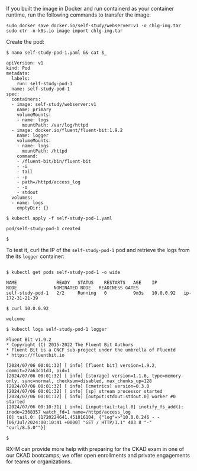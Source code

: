 <!-- CKAD Self-Study Mod 1 -->

If you built the image in Docker and run containerd as your container runtime, run the following commands to transfer the image:

<pre class="wp-block-code"><code>sudo docker save docker.io/self-study/webserver:v1 -o chlg-img.tar
sudo ctr -n k8s.io image import chlg-img.tar
</code></pre>

Create the pod:

<pre class="wp-block-code"><code>$ nano self-study-pod-1.yaml && cat $_

apiVersion: v1
kind: Pod
metadata:
  labels:
    run: self-study-pod-1
  name: self-study-pod-1
spec:
  containers:
  - image: self-study/webserver:v1
    name: primary
    volumeMounts:
    - name: logs
      mountPath: /var/log/httpd
  - image: docker.io/fluent/fluent-bit:1.9.2
    name: logger
    volumeMounts:
    - name: logs
      mountPath: /httpd
    command:
    - /fluent-bit/bin/fluent-bit
    - -i
    - tail
    - -p
    - path=/httpd/access_log
    - -o
    - stdout
  volumes:
  - name: logs
    emptyDir: {}

$ kubectl apply -f self-study-pod-1.yaml

pod/self-study-pod-1 created

$
</code></pre>

To test it, curl the IP of the <code>self-study-pod-1</code> pod and retrieve the logs from the its <code>logger</code> container:

<pre class="wp-block-code"><code>
$ kubectl get pods self-study-pod-1 -o wide

NAME               READY   STATUS    RESTARTS   AGE    IP          NODE              NOMINATED NODE   READINESS GATES
self-study-pod-1   2/2     Running   0          9m3s   10.0.0.92   ip-172-31-21-39   <none>           <none>

$ curl 10.0.0.92

welcome

$ kubectl logs self-study-pod-1 logger

Fluent Bit v1.9.2
* Copyright (C) 2015-2022 The Fluent Bit Authors
* Fluent Bit is a CNCF sub-project under the umbrella of Fluentd
* https://fluentbit.io

[2024/07/06 00:01:32] [ info] [fluent bit] version=1.9.2, commit=27a63c11d3, pid=1
[2024/07/06 00:01:32] [ info] [storage] version=1.1.6, type=memory-only, sync=normal, checksum=disabled, max_chunks_up=128
[2024/07/06 00:01:32] [ info] [cmetrics] version=0.3.0
[2024/07/06 00:01:32] [ info] [sp] stream processor started
[2024/07/06 00:01:32] [ info] [output:stdout:stdout.0] worker #0 started
[2024/07/06 00:10:31] [ info] [input:tail:tail.0] inotify_fs_add(): inode=2368357 watch_fd=1 name=/httpd/access_log
[0] tail.0: [1720224641.451816104, {"log"=>"10.0.0.246 - - [06/Jul/2024:00:10:41 +0000] "GET / HTTP/1.1" 403 8 "-" "curl/8.5.0""}]

$
</code></pre>

RX-M can provide more help with preparing for the CKAD exam in one of our CKAD bootcamps; we offer open enrollments and private engagements for teams or organizations.
